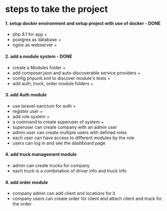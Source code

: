 # steps to take the project

#### 1. setup docker environment and setup project with use of docker - DONE

 - php 8.1 for app +
 - postgres as database +
 - nginx as webserver +

#### 2. add a module system - DONE
- create a Modules folder +
- add composer.json and auto-discoverable service providers +
- config phpunit.xml to discover module's tests +
- add auth, truck, order module folders +

#### 3. add Auth module
- use laravel-sanctum for auth +
- register user +
- add role system +
- a command to create superuser of system +
- superuser can create company with an admin user
- admin user can create multiple users with defined roles
- each user can have access to different modules by the role
- users can log in and see the dashboard page

#### 4. add truck management module
- admin can create trucks for company
- each truck is a combination of driver info and truck info


#### 4. add order module
- company admin can add client and locations for it
- company users can create order for client and attach client and truck for the order